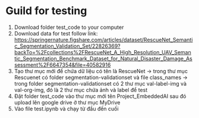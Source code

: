 # Guild for testing
1. Download folder test_code to your computer
2. Download data for test follow link: https://springernature.figshare.com/articles/dataset/RescueNet_Semantic_Segmentation_Validation_Set/22826369?backTo=%2Fcollections%2FRescueNet_A_High_Resolution_UAV_Semantic_Segmentation_Benchmark_Dataset_for_Natural_Disaster_Damage_Assessment%2F6647354&file=40582916
3. Tạo thư mục mới để chứa dữ liệu có tên là RescueNet -> trong thư mục Rescuenet có folder segmentation-validationset và file class_names -> trong folder segmentation-validationset có 2 thư mục val-label-img và val-org-img, đó là 2 thư mục chứa ảnh và label để test
4. Đặt folder test_code vào thư mục mới tên Project_EmbeddedAI sau đó upload lên google drive ở thư mục MyDrive
5. Vào file test.ipynb và chạy từ đầu đến cuối
